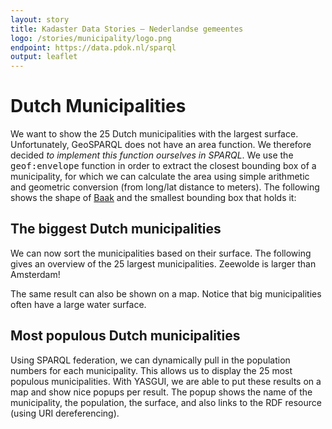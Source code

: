 ```yaml
---
layout: story
title: Kadaster Data Stories ― Nederlandse gemeentes
logo: /stories/municipality/logo.png
endpoint: https://data.pdok.nl/sparql
output: leaflet
---
```

# Dutch Municipalities

We want to show the 25 Dutch municipalities with the largest
surface.  Unfortunately, GeoSPARQL does not have an area
function.  We therefore decided <em>to implement this function
ourselves in SPARQL</em>.  We use the <tt>geof:envelope</tt>
function in order to extract the closest bounding box of a
municipality, for which we can calculate the area using simple
arithmetic and geometric conversion (from long/lat distance to
meters).  The following shows the shape of
<a href="https://bag.basisregistraties.overheid.nl/bag/doc/woonplaats/1527">Baak</a>
and the smallest bounding box that holds it:

<div data-query data-query-sparql="baarn_surface.rq"></div>

## The biggest Dutch municipalities
We can now sort the municipalities based on their surface. The
following gives an overview of the 25 largest municipalities.
Zeewolde is larger than Amsterdam!

<div data-query
     data-query-sparql="largest_municipalities.rq"
     data-query-output="gchart">
</div>

The same result can also be shown on a map.  Notice that big
  municipalities often have a large water surface.

<div data-query
     data-query-sparql="largest_municipalities_geo.rq">
</div>

## Most populous Dutch municipalities
Using SPARQL federation, we can dynamically pull in the
  population numbers for each municipality.  This allows us to
  display the 25 most populous municipalities.  With YASGUI, we
  are able to put these results on a map and show nice popups
  per result.  The popup shows the name of the municipality, the
  population, the surface, and also links to the RDF resource
  (using URI dereferencing).

<div data-query
     data-query-sparql="most_populous_municipalities.rq">
</div>
